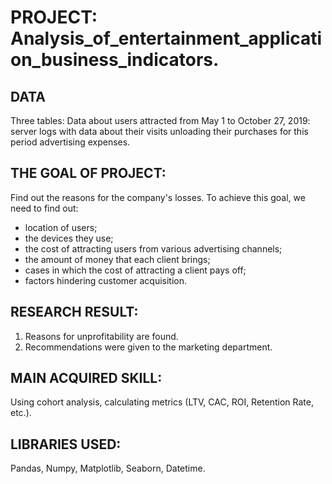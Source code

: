 # PROJECT: Analysis_of_entertainment_application_business_indicators.

## DATA
Three tables:
Data about users attracted from May 1 to October 27, 2019: server logs with data about their visits
unloading their purchases for this period
advertising expenses.

## THE GOAL OF PROJECT:
Find out the reasons for the company's losses.
To achieve this goal, we need to find out:
- location of users;
- the devices they use;
- the cost of attracting users from various advertising channels;
- the amount of money that each client brings;
- cases in which the cost of attracting a client pays off;
- factors hindering customer acquisition.

## RESEARCH RESULT:
1. Reasons for unprofitability are found.
2. Recommendations were given to the marketing department.

## MAIN ACQUIRED SKILL:
Using cohort analysis, calculating metrics (LTV, CAC, ROI, Retention Rate, etc.).

## LIBRARIES USED:
Pandas, Numpy, Matplotlib, Seaborn, Datetime.
